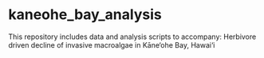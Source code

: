 # kaneohe_bay_analysis
This repository includes data and analysis scripts to accompany: Herbivore driven decline of invasive macroalgae in Kāne‘ohe Bay, Hawai‘i
